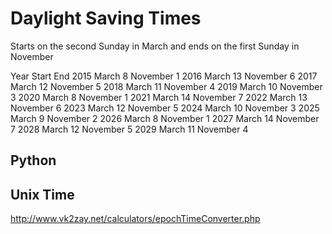 # Daylight Saving Times

Starts on the second Sunday in March and ends on the first Sunday in November

Year 	Start 	End
2015 	March 8 	November 1
2016 	March 13 	November 6
2017 	March 12 	November 5
2018 	March 11 	November 4
2019 	March 10 	November 3
2020 	March 8 	November 1
2021 	March 14 	November 7
2022 	March 13 	November 6
2023 	March 12 	November 5
2024 	March 10 	November 3
2025 	March 9 	November 2
2026 	March 8 	November 1
2027 	March 14 	November 7
2028 	March 12 	November 5
2029 	March 11 	November 4

## Python



## Unix Time

<http://www.vk2zay.net/calculators/epochTimeConverter.php>
